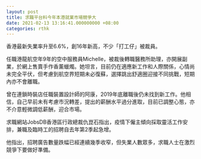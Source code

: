 ```yaml
---
layout: post
title: 求職平台料今年本港就業市場競爭大
date: 2021-02-13 13:16:41.000000000 +08:00
categories: rthk
---
```


香港最新失業率升至6.6%，創16年新高，不少「打工仔」被裁員。

任職港龍航空年9年的空中服務員Michelle，被裁後轉職醫務所助理，亦開展副業，於網上售賣手作香薰蠟燭。她坦言，目前仍在適應新工作和人際關係，心情尚未完全平伏，但考慮到航空界短期未必復蘇，選擇跳出舒適圈迎接不同挑戰，短期內亦不會離職。

曾在連鎖時裝店任職裝置設計師的阿康，2019年底離職後仍未找到新工作。他相信，自己早前未有考慮市況轉差，提出的薪酬水平過分進取，目前已調整心態，亦不介意輕微調低薪酬，迎合市場。

求職網站JobsDB香港區行政總裁仇崑石指出，疫情下僱主傾向採取靈活工作安排，兼職及臨時工的招聘自去年第2季起急增。

他指出，招聘廣告數量跌幅已經連續幾季收窄，但失業人數眾多，求職人士在激烈競爭下要做好準備。
